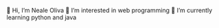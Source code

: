 👋 Hi, I’m Neale Oliva <h>
👀 I’m interested in web programming <h>
🌱 I’m currently learning python and java

<!--
**2020009-CPE/2020009-CPE** is a ✨ _special_ ✨ repository because its `README.md` (this file) appears on your GitHub profile.



-->
